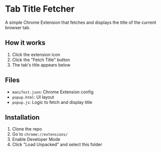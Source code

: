 # Tab Title Fetcher

A simple Chrome Extension that fetches and displays the title of the current browser tab.

## How it works

1. Click the extension icon
2. Click the "Fetch Title" button
3. The tab's title appears below

## Files

- `manifest.json`: Chrome Extension config
- `popup.html`: UI layout
- `popup.js`: Logic to fetch and display title

## Installation

1. Clone the repo
2. Go to `chrome://extensions/`
3. Enable Developer Mode
4. Click "Load Unpacked" and select this folder

